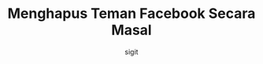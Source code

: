 ---
layout: post
current: post
cover:  assets/images/no-cover.gif
navigation: True
title: Menghapus Teman Facebook Secara Masal
description: 
tags: [islam]
class: post-template
subclass: 'post tag-islam'
author: sigit
comments: true
---